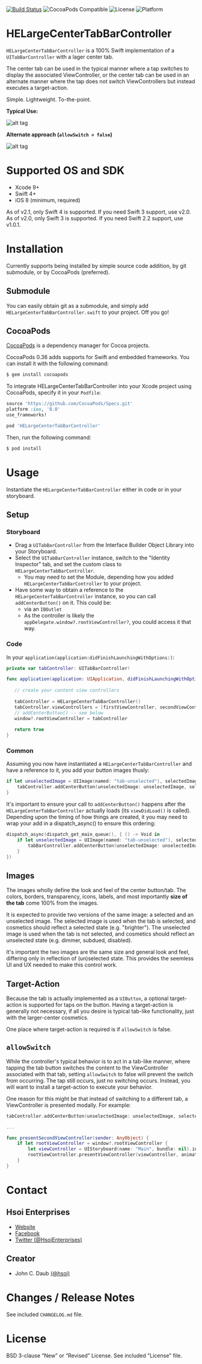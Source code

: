 [![Build Status](https://travis-ci.org/HsoiEnterprises/HELargeCenterTabBarController.svg)](https://travis-ci.org/HsoiEnterprises/HELargeCenterTabBarController)
![CocoaPods Compatible](https://img.shields.io/cocoapods/v/HELargeCenterTabBarController.svg)
![License](https://img.shields.io/badge/license-BSD%203--Clause-blue.svg)
![Platform](https://img.shields.io/badge/platform-iOS-lightgrey.svg)


# HELargeCenterTabBarController

`HELargeCenterTabBarController` is a 100% Swift implementation of a `UITabBarController` with a lager center tab.

The center tab can be used in the typical manner where a tap switches to display the associated ViewController, or the center tab can be used in an alternate manner where the tap does not switch ViewControllers but instead executes a target-action.

Simple. Lightweight. To-the-point.

**Typical Use:**

![alt tag](https://raw.githubusercontent.com/HsoiEnterprises/HELargeCenterTabBarController/master/HELargeCenterTabBarController-allowSwitchTrue.gif)


**Alternate approach (`allowSwitch = false`)**

![alt tag](https://raw.githubusercontent.com/HsoiEnterprises/HELargeCenterTabBarController/master/HELargeCenterTabBarController-allowSwitchFalse.gif)


# Supported OS and SDK

- Xcode 9+
- Swift 4+
- iOS 8 (minimum, required)

As of v2.1, only Swift 4 is supported. If you need Swift 3 support, use v2.0.
As of v2.0, only Swift 3 is supported. If you need Swift 2.2 support, use v1.0.1.


# Installation

Currently supports being installed by simple source code addition, by git submodule, or by CocoaPods (preferred).


## Submodule

You can easily obtain git as a submodule, and simply add `HELargeCenterTabBarController.swift` to your project. Off you go!

## CocoaPods

[CocoaPods][CocoaPods] is a dependency manager for Cocoa projects.

CocoaPods 0.36 adds supports for Swift and embedded frameworks. You can install it with the following command:

```bash
$ gem install cocoapods
```

To integrate HELargeCenterTabBarController into your Xcode project using CocoaPods, specify it in your `Podfile`:

```ruby
source 'https://github.com/CocoaPods/Specs.git'
platform :ios, '8.0'
use_frameworks!

pod 'HELargeCenterTabBarController'
```

Then, run the following command:

```bash
$ pod install
```


# Usage

Instantiate the `HELargeCenterTabBarController` either in code or in your storyboard.

## Setup

### Storyboard

* Drag a `UITabBarController` from the Interface Builder Object Library into your Storyboard.
* Select the `UITabBarController` instance, switch to the "Identity Inspector" tab, and set the custom class to `HELargeCenterTabBarController`.
  * You may need to set the Module, depending how you added `HELargeCenterTabBarController` to your project.
* Have some way to obtain a reference to the `HELargeCenterTabBarController` instance, so you can call `addCenterButton()` on it. This could be:
  * via an `IBOutlet`
  * As the controller is likely the `appDelegate.window?.rootViewController?`, you could access it that way.
  
### Code

In your `application(application:didFinishLaunchingWithOptions:)`:

```swift
private var tabController: UITabBarController!

func application(application: UIApplication, didFinishLaunchingWithOptions launchOptions: [NSObject: AnyObject]?) -> Bool {
   
   // create your content view controllers
   
   tabController = HELargeCenterTabBarController()
   tabController.viewControllers = [firstViewController, secondViewController, thirdViewController]
   // addCenterButton() -- see below
   window?.rootViewController = tabController
   
   return true
}
```

### Common

Assuming you now have instantiated a `HELargeCenterTabBarController` and have a reference to it, you add your button images thusly:

```swift
if let unselectedImage = UIImage(named: "tab-unselected"), selectedImage = UIImage(named: "tab-selected") {
    tabController.addCenterButton(unselectedImage: unselectedImage, selectedImage: selectedImage)
}
```

It's important to ensure your call to `addCenterButton()` happens after the `HELargeCenterTabBarController` actually loads (its `viewDidLoad()` is called). Depending upon the timing of how things are created, it you may need to wrap your add in a dispatch_async() to ensure this ordering:

```swift
dispatch_async(dispatch_get_main_queue(), { () -> Void in
    if let unselectedImage = UIImage(named: "tab-unselected"), selectedImage = UIImage(named: "tab-selected") {
        tabBarController.addCenterButton(unselectedImage: unselectedImage, selectedImage: selectedImage)
    }
})
```


## Images

The images wholly define the look and feel of the center button/tab. The colors, borders, transparency, icons, labels, and most importantly **size of the tab** come 100% from the images.

It is expected to provide two versions of the same image: a selected and an unselected image. The selected image is used when the tab is selected, and cosmetics should reflect a selected state (e.g. "brighter"). The unselected image is used when the tab is not selected, and cosmetics should reflect an unselected state (e.g. dimmer, subdued, disabled).

It's important the two images are the same size and general look and feel, differing only in reflection of (un)selected state. This provides the seemless UI and UX needed to make this control work.


## Target-Action

Because the tab is actually implemented as a `UIButton`, a optional target-action is supported for taps on the button. Having a target-action is generally not necessary, if all you desire is typical tab-like functionality, just with the larger-center cosmetics.

One place where target-action is required is if `allowSwitch` is false.


## `allowSwitch`

While the controller's typical behavior is to act in a tab-like manner, where tapping the tab button switches the content to the ViewController associated with that tab, setting `allowSwitch` to false will prevent the switch from occurring. The tap still occurs, just no switching occurs. Instead, you will want to install a target-action to execute your behavior.

One reason for this might be that instead of switching to a different tab, a ViewController is presented modally. For example:

```swift
tabController.addCenterButton(unselectedImage: unselectedImage, selectedImage: selectedImage, target: self, action: "presentSecondViewController:", allowSwitch: false)

...

func presentSecondViewController(sender: AnyObject) {
    if let rootViewController = window?.rootViewController {
        let viewController = UIStoryboard(name: "Main", bundle: nil).instantiateViewControllerWithIdentifier("modalNavViewController")
        rootViewController.presentViewController(viewController, animated: true, completion: nil)
    }
}

```


# Contact

## Hsoi Enterprises
- [Website][hsoienterprises-website]
- [Facebook][hsoienterprises-facebook]
- [Twitter (@HsoiEnterprises)][hsoienterprises-twitter]

## Creator
- John C. Daub [(@hsoi)][hsoi-twitter]


# Changes / Release Notes

See included `CHANGELOG.md` file.


# License

BSD 3-clause “New” or “Revised” License. See included "License" file.


[hsoienterprises-website]: http://www.hsoienterprises.com
[hsoienterprises-facebook]: https://www.facebook.com/HsoiEnterprises
[hsoienterprises-twitter]: http://twitter.com/hsoienterprises
[hsoi-twitter]: http://twitter.com/hsoi
[cocoapods]: http://cocoapods.org
